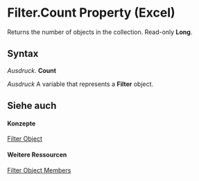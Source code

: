 
# Filter.Count Property (Excel)

Returns the number of objects in the collection. Read-only  **Long**.


## Syntax

 _Ausdruck_. **Count**

 _Ausdruck_ A variable that represents a **Filter** object.


## Siehe auch


#### Konzepte


[Filter Object](950023f9-a984-01fa-aa77-947cbbff0433.md)
#### Weitere Ressourcen


[Filter Object Members](http://msdn.microsoft.com/library/b0b547af-04f2-6fff-1026-3850c369099a%28Office.15%29.aspx)
